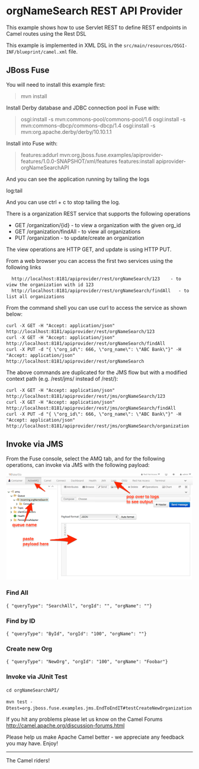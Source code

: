 orgNameSearch REST API Provider
=============================================

This example shows how to use Servlet REST to define REST endpoints in Camel routes using the Rest DSL

This example is implemented in XML DSL in the `src/main/resources/OSGI-INF/blueprint/camel.xml` file.

JBoss Fuse
-------------------------
You will need to install this example first:
  
> mvn install

Install Derby database and JDBC connection pool in Fuse with:

> osgi:install -s mvn:commons-pool/commons-pool/1.6
> osgi:install -s mvn:commons-dbcp/commons-dbcp/1.4
> osgi:install -s mvn:org.apache.derby/derby/10.10.1.1

Install into Fuse with:

> features:addurl mvn:org.jboss.fuse.examples/apiprovider-features/1.0.0-SNAPSHOT/xml/features
> features:install apiprovider-orgNameSearchAPI

And you can see the application running by tailing the logs

  log:tail

And you can use ctrl + c to stop tailing the log.


There is a organization REST service that supports the following operations

 - GET /organization/{id} - to view a organization with the given org_id </li>
 - GET /organization/findAll - to view all organizations</li>
 - PUT /organization - to update/create an organization</li>

The view operations are HTTP GET, and update is using HTTP PUT.

From a web browser you can access the first two services using the following links

      http://localhost:8181/apiprovider/rest/orgNameSearch/123    - to view the organization with id 123
      http://localhost:8181/apiprovider/rest/orgNameSearch/findAll   - to list all organizations


From the command shell you can use curl to access the service as shown below:

    curl -X GET -H "Accept: application/json" http://localhost:8181/apiprovider/rest/orgNameSearch/123
    curl -X GET -H "Accept: application/json" http://localhost:8181/apiprovider/rest/orgNameSearch/findAll
    curl -X PUT -d "{ \"org_id\": 666, \"org_name\": \"ABC Bank\"}" -H "Accept: application/json" http://localhost:8181/apiprovider/rest/orgNameSearch
    
The above commands are duplicated for the JMS flow but with a modified context path (e.g. /rest/jms/ instead of /rest/):

    curl -X GET -H "Accept: application/json" http://localhost:8181/apiprovider/rest/jms/orgNameSearch/123
    curl -X GET -H "Accept: application/json" http://localhost:8181/apiprovider/rest/jms/orgNameSearch/findAll
    curl -X PUT -d "{ \"org_id\": 666, \"org_name\": \"ABC Bank\"}" -H "Accept: application/json" http://localhost:8181/apiprovider/rest/jms/orgNameSearch/organization


## Invoke via JMS
From the Fuse console, select the AMQ tab, and for the following operations, can invoke via JMS with the following
payload:

![amq-console](../doc/images/amq-console.png)

### Find All

    { "queryType": "SearchAll", "orgId": "", "orgName": ""}

### Find by ID

    { "queryType": "ById", "orgId": "100", "orgName": ""}

### Create new Org

    { "queryType": "NewOrg", "orgId": "100", "orgName": "Foobar"}

### Invoke via JUnit Test

`cd orgNameSearchAPI/`

`mvn test -Dtest=org.jboss.fuse.examples.jms.EndToEndIT#testCreateNewOrganization`

If you hit any problems please let us know on the Camel Forums
  http://camel.apache.org/discussion-forums.html

Please help us make Apache Camel better - we appreciate any feedback you may
have.  Enjoy!

------------------------
The Camel riders!

